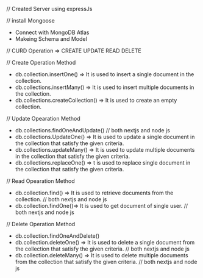 // Created Server using expressJs

// install Mongoose

- Connect with MongoDB Atlas
- Makeing Schema and Model

// CURD Operation => CREATE UPDATE READ DELETE

// Create Operation Method

- db.collection.insertOne() => It is used to insert a single document in the collection.
- db.collections.insertMany() => It is used to insert multiple documents in the collection.
- db.collections.createCollection() => It is used to create an empty collection.

// Update Opearation Method

- db.collections.findOneAndUpdate() // both nextjs and node js
- db.collections.UpdateOne() => It is used to update a single document in the collection that satisfy the given criteria.
- db.collections.updateMany() => It is used to update multiple documents in the collection that satisfy the given criteria.
- db.collections.replaceOne() => t is used to replace single document in the collection that satisfy the given criteria.

// Read Opearation Method

- db.collection.find() => It is used to retrieve documents from the collection. // both nextjs and node js
- db.collection.findOne()=> It is used to get document of single user. // both nextjs and node js

// Delete Operation Method

- db.collection.findOneAndDelete()
- db.collection.deleteOne() => It is used to delete a single document from the collection that satisfy the given criteria. // both nextjs and node js
- db.collection.deleteMany() => It is used to delete multiple documents from the collection that satisfy the given criteria. // both nextjs and node js
